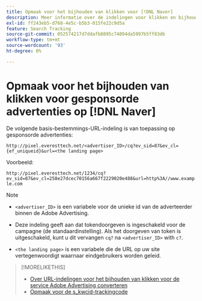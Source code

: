 ```yaml
---
title: Opmaak voor het bijhouden van klikken voor [!DNL Naver]
description: Meer informatie over de indelingen voor klikken en bijhouden voor [!DNL Naver] rekeningen.
exl-id: ff243eb5-d768-4e5c-b5b3-015fe22c9d5a
feature: Search Tracking
source-git-commit: 052574217d7ddafb8895c74094da5997b5ff83db
workflow-type: tm+mt
source-wordcount: '93'
ht-degree: 0%

---
```


# Opmaak voor het bijhouden van klikken voor gesponsorde advertenties op [!DNL Naver]

De volgende basis-bestemmings-URL-indeling is van toepassing op gesponsorde advertenties:

`http://pixel.everesttech.net/<advertiser_ID>/cq?ev_sid=87&ev_cl={ef_uniqueid}&url=<the landing page>`

Voorbeeld:

`http://pixel.everesttech.net/1234/cq?ev_sid=87&ev_cl=258e27dcec70156a667f2229020e488&url=http%3A//www.example.com`

>[!NOTE]
>
>* `<advertiser_ID>` is een variabele voor de unieke id van de adverteerder binnen de Adobe Advertising.
>
>* Deze indeling geeft aan dat tokendoorgeven is ingeschakeld voor de campagne (de standaardinstelling). Als het doorgeven van token is uitgeschakeld, kunt u dit vervangen `cq?` na `<advertiser_ID>` with `c?`.
>
* `<the landing page>` is een variabele die de URL op uw site vertegenwoordigt waarnaar eindgebruikers worden geleid.

>[!MORELIKETHIS]
>
>* [Over URL-indelingen voor het bijhouden van klikken voor de service Adobe Advertising converteren](formats-click-tracking-about.md)
>* [Opmaak voor de s\_kwcid-trackingcode](skwcid-tracking-parameter.md)
